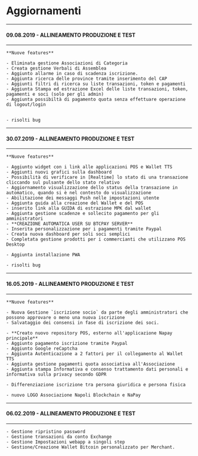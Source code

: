 # Aggiornamenti

------------------------------------------------
#### 09.08.2019 - ALLINEAMENTO PRODUZIONE E TEST
------------------------------------------------
    **Nuove features**

    - Eliminata gestione Associazioni di Categoria
    - Creata gestione Verbali di Assemblea
    - Aggiunto allarme in caso di scadenza iscrizione.
    - Aggiunta ricerca delle province tramite inserimento del CAP
    - Aggiunti filtri di ricerca su liste transazioni, token e pagamenti
    - Aggiunta Stampa ed estrazione Excel delle liste transazioni, token, pagamenti e soci (solo per gli admin)
    - Aggiunta possibiltà di pagamento quota senza effettuare operazione di logout/login


    - risolti bug

------------------------------------------------
#### 30.07.2019 - ALLINEAMENTO PRODUZIONE E TEST
------------------------------------------------
    **Nuove features**

    - Aggiunto widget con i link alle applicazioni POS e Wallet TTS
    - Aggiunti nuovi grafici sulla dashboard
    - Possibilità di verificare in [Realtime] lo stato di una transazione cliccando sul pulsante dello stato relativo
    - Aggiornamento visualizzazione dello status della transazione in automatico, quando si è nel contesto do visualizzazione
    - Abilitazione dei messaggi Push nelle impostazioni utente
    - Aggiunta guida alla creazione del Wallet e del POS
    - inserito link alla GUIDA di estrazione MPK dal wallet
    - Aggiunta gestione scadenze e sollecito pagamento per gli amministratori
    - **CREAZIONE AUTOMATICA USER SU BTCPAY SERVER**
    - Inserita personalizzazione per i pagamenti tramite Paypal
    - Creata nuova dashboard per soli soci semplici
    - Completata gestione prodotti per i commercianti che utilizzano POS Desktop

    - Aggiunta installazione PWA

    - risolti bug




------------------------------------------------
#### 16.05.2019 - ALLINEAMENTO PRODUZIONE E TEST
------------------------------------------------
    **Nuove features**

    - Nuova Gestione `iscrizione socio` da parte degli amministratori che possono approvare o meno una nuova iscrizione
    - Salvataggio dei consensi in fase di iscrizione dei soci.

    - **Creato nuovo repository POS, esterno all'applicazione Napay principale**
    - Aggiunto pagamento iscrizione tramite Paypal
    - Aggiunto Google reCaptcha
    - Aggiunta Autenticazione a 2 fattori per il collegamento al Wallet TTS
    - Aggiunta gestione pagamenti quota associativa all'Associazione
    - Aggiunta stampa Informativa e consenso trattamento dati personali e informativa sulla privacy secondo GDPR

    - Differenziazione iscrizione tra persona giuridica e persona fisica

    - nuovo LOGO Associazione Napoli Blockchain e NaPay


------------------------------------------------
#### 06.02.2019 - ALLINEAMENTO PRODUZIONE E TEST
------------------------------------------------
    - Gestione ripristino password
    - Gestione transazioni da conto Exchange
    - Gestione Impostazioni webapp a singoli step
    - Gestione/Creazione Wallet Bitcoin personalizzato per Merchant.
